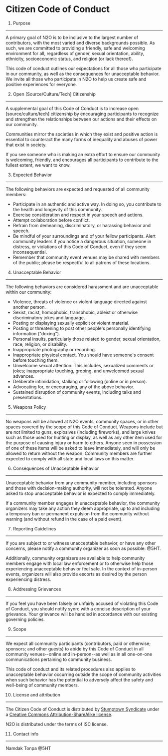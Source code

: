 Citizen Code of Conduct
=======================

1. Purpose
----------

A primary goal of N2O is to be inclusive to the largest
number of contributors, with the most varied and diverse
backgrounds possible. As such, we are committed to providing
a friendly, safe and welcoming environment for all,
regardless of gender, sexual orientation, ability,
ethnicity, socioeconomic status, and religion (or lack thereof).

This code of conduct outlines our expectations for all those
who participate in our community, as well as the consequences
for unacceptable behavior. We invite all those who participate
in N2O to help us create safe and positive experiences for everyone.

2. Open [Source/Culture/Tech] Citizenship
-----------------------------------------

A supplemental goal of this Code of Conduct is to increase
open [source/culture/tech] citizenship by encouraging participants
to recognize and strengthen the relationships between our actions
and their effects on our community.

Communities mirror the societies in which they exist and positive
action is essential to counteract the many forms of inequality and
abuses of power that exist in society.

If you see someone who is making an extra effort to ensure our
community is welcoming, friendly, and encourages all participants
to contribute to the fullest extent, we want to know.


3. Expected Behavior
--------------------

The following behaviors are expected and requested of all community members:

 * Participate in an authentic and active way. In doing so, you contribute
   to the health and longevity of this community.
 * Exercise consideration and respect in your speech and actions.
 * Attempt collaboration before conflict.
 * Refrain from demeaning, discriminatory, or harassing behavior and speech.
 * Be mindful of your surroundings and of your fellow participants.
   Alert community leaders if you notice a dangerous situation, someone
   in distress, or violations of this Code of Conduct, even if they seem inconsequential.
 * Remember that community event venues may be shared with members of the public;
   please be respectful to all patrons of these locations.

4. Unacceptable Behavior
------------------------

The following behaviors are considered harassment and are unacceptable within our community:

 * Violence, threats of violence or violent language directed against another person.
 * Sexist, racist, homophobic, transphobic, ableist or otherwise discriminatory jokes and language.
 * Posting or displaying sexually explicit or violent material.
 * Posting or threatening to post other people's personally identifying information ("doxing").
 * Personal insults, particularly those related to gender, sexual orientation, race, religion, or disability.
 * Inappropriate photography or recording.
 * Inappropriate physical contact. You should have someone's consent before touching them.
 * Unwelcome sexual attention. This includes, sexualized comments or jokes;
   inappropriate touching, groping, and unwelcomed sexual advances.
 * Deliberate intimidation, stalking or following (online or in person).
 * Advocating for, or encouraging, any of the above behavior.
 * Sustained disruption of community events, including talks and presentations.

5. Weapons Policy
-----------------

No weapons will be allowed at N2O events, community spaces, or in other spaces
covered by the scope of this Code of Conduct. Weapons include but are not limited
to guns, explosives (including fireworks), and large knives such as those used for
hunting or display, as well as any other item used for the purpose of causing
injury or harm to others. Anyone seen in possession of one of these items will
be asked to leave immediately, and will only be allowed to return without the
weapon. Community members are further expected to comply with all state and
local laws on this matter.

6. Consequences of Unacceptable Behavior
----------------------------------------

Unacceptable behavior from any community member, including sponsors and those
with decision-making authority, will not be tolerated.
Anyone asked to stop unacceptable behavior is expected to comply immediately.

If a community member engages in unacceptable behavior, the community organizers
may take any action they deem appropriate, up to and including a temporary ban
or permanent expulsion from the community without warning (and without
refund in the case of a paid event).

7. Reporting Guidelines
-----------------------

If you are subject to or witness unacceptable behavior, or have any other
concerns, please notify a community organizer as soon as possible: @5HT.

Additionally, community organizers are available to help community members
engage with local law enforcement or to otherwise help those experiencing
unacceptable behavior feel safe. In the context of in-person events,
organizers will also provide escorts as desired by the person experiencing distress.

8. Addressing Grievances
------------------------

If you feel you have been falsely or unfairly accused of violating
this Code of Conduct, you should notify synrc with a concise description
of your grievance. Your grievance will be handled in accordance with our
existing governing policies.

9. Scope
--------

We expect all community participants (contributors, paid or otherwise;
sponsors; and other guests) to abide by this Code of Conduct in all
community venues--online and in-person--as well as in all one-on-one
communications pertaining to community business.

This code of conduct and its related procedures also applies to
unacceptable behavior occurring outside the scope of community
activities when such behavior has the potential to adversely affect
the safety and well-being of community members.

10. License and attribution
---------------------------

The Citizen Code of Conduct is distributed
by [Stumptown Syndicate](http://stumptownsyndicate.org) under
a [Creative Commons Attribution-ShareAlike license](http://creativecommons.org/licenses/by-sa/3.0/).

N2O is distributed under the terms of ISC license.

11. Contact info
----------------

Namdak Tonpa @5HT

